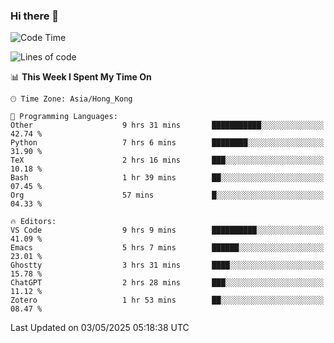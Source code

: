 ### Hi there 👋

<!--
**nicehiro/nicehiro** is a ✨ _special_ ✨ repository because its `README.md` (this file) appears on your GitHub profile.

Here are some ideas to get you started:

- 🔭 I’m currently working on ...
- 🌱 I’m currently learning ...
- 👯 I’m looking to collaborate on ...
- 🤔 I’m looking for help with ...
- 💬 Ask me about ...
- 📫 How to reach me: ...
- 😄 Pronouns: ...
- ⚡ Fun fact: ...
-->

<!--START_SECTION:waka-->
![Code Time](http://img.shields.io/badge/Code%20Time-609%20hrs%201%20min-blue)

![Lines of code](https://img.shields.io/badge/From%20Hello%20World%20I%27ve%20Written-1.7%20million%20lines%20of%20code-blue)

📊 **This Week I Spent My Time On** 

```text
🕑︎ Time Zone: Asia/Hong_Kong

💬 Programming Languages: 
Other                    9 hrs 31 mins       ███████████░░░░░░░░░░░░░░   42.74 % 
Python                   7 hrs 6 mins        ████████░░░░░░░░░░░░░░░░░   31.90 % 
TeX                      2 hrs 16 mins       ███░░░░░░░░░░░░░░░░░░░░░░   10.18 % 
Bash                     1 hr 39 mins        ██░░░░░░░░░░░░░░░░░░░░░░░   07.45 % 
Org                      57 mins             █░░░░░░░░░░░░░░░░░░░░░░░░   04.33 % 

🔥 Editors: 
VS Code                  9 hrs 9 mins        ██████████░░░░░░░░░░░░░░░   41.09 % 
Emacs                    5 hrs 7 mins        ██████░░░░░░░░░░░░░░░░░░░   23.01 % 
Ghostty                  3 hrs 31 mins       ████░░░░░░░░░░░░░░░░░░░░░   15.78 % 
ChatGPT                  2 hrs 28 mins       ███░░░░░░░░░░░░░░░░░░░░░░   11.12 % 
Zotero                   1 hr 53 mins        ██░░░░░░░░░░░░░░░░░░░░░░░   08.47 % 
```


 Last Updated on 03/05/2025 05:18:38 UTC
<!--END_SECTION:waka-->
